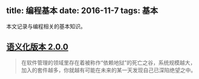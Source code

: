 title: 编程基本
date: 2016-11-7 
tags: 基本
---
本文记录与编程相关的基本知识。

## [语义化版本 2.0.0](http://semver.org/lang/zh-CN/#spec-item-1)
>  在软件管理的领域里存在着被称作“依赖地狱”的死亡之谷，系统规模越大，加入的套件越多，你就越有可能在未来的某一天发现自己已深陷绝望之中。